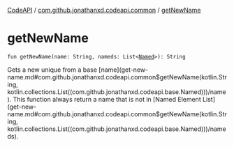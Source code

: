 [CodeAPI](../index.md) / [com.github.jonathanxd.codeapi.common](index.md) / [getNewName](.)

# getNewName

`fun getNewName(name: String, nameds: List<`[`Named`](../com.github.jonathanxd.codeapi.base/-named/index.md)`>): String`

Gets a new unique from a base [name](get-new-name.md#com.github.jonathanxd.codeapi.common$getNewName(kotlin.String, kotlin.collections.List((com.github.jonathanxd.codeapi.base.Named)))/name). This function always return a name that is not in [Named Element List](get-new-name.md#com.github.jonathanxd.codeapi.common$getNewName(kotlin.String, kotlin.collections.List((com.github.jonathanxd.codeapi.base.Named)))/nameds).

